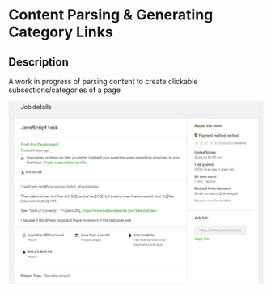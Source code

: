 # Content Parsing & Generating Category Links

## Description
A work in progress of parsing content to create clickable subsections/categories of a page  

![image info](./job%20description.PNG)
